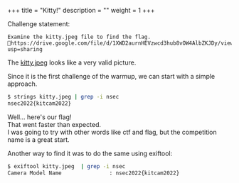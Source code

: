 +++
title = "Kitty!"
description = ""
weight = 1
+++

Challenge statement:
```
Examine the kitty.jpeg file to find the flag.
🔗https://drive.google.com/file/d/1XWD2aurnHEVzwcd3hub8vOW4AlbZKJDy/view?usp=sharing
```

The [kitty.jpeg](kitty.jpeg) looks like a very valid picture.

Since it is the first challenge of the warmup, we can start with a simple approach.

```bash
$ strings kitty.jpeg | grep -i nsec
nsec2022{kitcam2022}
```

Well... here's our flag! \
That went faster than expected. \
I was going to try with other words like ctf and flag, but the competition name is a great start.

Another way to find it was to do the same using exiftool:

```bash
$ exiftool kitty.jpeg  | grep -i nsec
Camera Model Name               : nsec2022{kitcam2022}
```